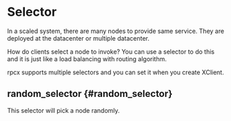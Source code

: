 # Selector

In a scaled system, there are many nodes to provide same service. They are deployed at the datacenter or multiple datacenter.

How do clients select a node to invoke? You can use a selector to do this and it is just like a load balancing with routing algorithm.

rpcx supports multiple selectors and  you can set it when you create XClient.



## random_selector {#random_selector}

This selector will pick a node randomly.